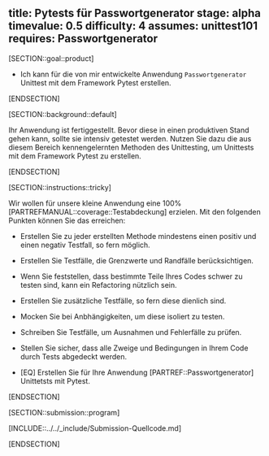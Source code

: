 title: Pytests für Passwortgenerator
stage: alpha
timevalue: 0.5
difficulty: 4
assumes: unittest101
requires: Passwortgenerator
---

[SECTION::goal::product]

- Ich kann für die von mir entwickelte Anwendung `Passwortgenerator` Unittest mit dem Framework
  Pytest erstellen.

[ENDSECTION]

[SECTION::background::default]

Ihr Anwendung ist fertiggestellt. Bevor diese in einen produktiven Stand gehen kann, sollte sie
intensiv getestet werden. Nutzen Sie dazu die aus diesem Bereich kennengelernten Methoden des
Unittesting, um Unittests mit dem Framework Pytest zu erstellen.

[ENDSECTION]

[SECTION::instructions::tricky]

Wir wollen für unsere kleine Anwendung eine 100% [PARTREFMANUAL::coverage::Testabdeckung] erzielen.
Mit den folgenden Punkten können Sie das erreichen:

- Erstellen Sie zu jeder erstellten Methode mindestens einen positiv und einen negativ Testfall,
  so fern möglich.
- Erstellen Sie Testfälle, die Grenzwerte und Randfälle berücksichtigen.
- Wenn Sie feststellen, dass bestimmte Teile Ihres Codes schwer zu testen sind, kann ein Refactoring
  nützlich sein.
- Erstellen Sie zusätzliche Testfälle, so fern diese dienlich sind.
- Mocken Sie bei Anbhängigkeiten, um diese isoliert zu testen.
- Schreiben Sie Testfälle, um Ausnahmen und Fehlerfälle zu prüfen.
- Stellen Sie sicher, dass alle Zweige und Bedingungen in Ihrem Code durch Tests abgedeckt werden.

- [EQ] Erstellen Sie für Ihre Anwendung [PARTREF::Passwortgenerator] Unittetsts mit Pytest.

[ENDSECTION]

[SECTION::submission::program]

[INCLUDE::../../_include/Submission-Quellcode.md]

[ENDSECTION]
